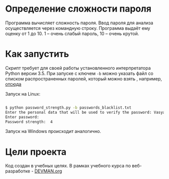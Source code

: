 # Определение сложности пароля

Программа вычисляет сложность пароля. Ввод пароля для анализа осуществляется через командную строку.
Программа выдаёт ему оценку от 1 до 10. 1 – очень слабый пароль, 10 – очень крутой.

# Как запустить

Скрипт требует для своей работы установленного интерпретатора Python версии 3.5.
При запуске с ключем `-b` можно указать файл со списком распространенных паролей, который можно взять , например, [отсюда](https://github.com/danielmiessler/SecLists/tree/master/Passwords/Common-Credentials)

Запуск на Linux:

```bash

$ python password_strength.py -b passwords_blacklist.txt
Enter the personal data that will be used to verify the password: Vasya Pupkin 1990
Enter password:
Password strength:  4
```

Запуск на Windows происходит аналогично.

# Цели проекта

Код создан в учебных целях. В рамках учебного курса по веб-разработке - [DEVMAN.org](https://devman.org)

